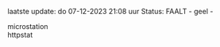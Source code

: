 laatste update: 
do 07-12-2023 21:08   uur 
Status: FAALT - geel - 
<div class="service Y">microstation</div><div class="service G">httpstat</div>